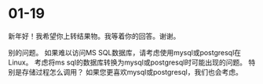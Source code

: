 # 01-19
新年好！我希望你上转结果物。我等着你的回答。谢谢。

别的问题。
如果难以访问MS SQL数据库，请考虑使用mysql或postgresql在Linux。
考虑将ms sql的数据库转换为mysql或postgresql时可能出现的问题。 特别是存储过程怎么调用？
如果您更喜欢mysql或postgresql，我们也会考虑。
